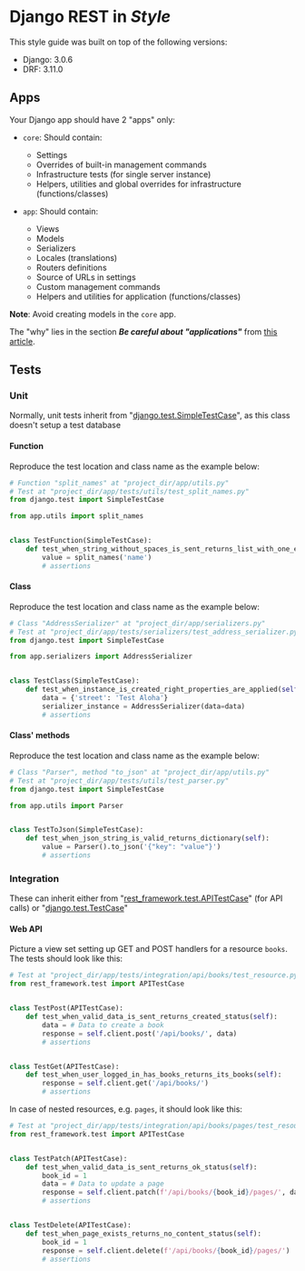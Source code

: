# Django REST in _Style_

This style guide was built on top of the following versions:

- Django: 3.0.6
- DRF: 3.11.0

## Apps

Your Django app should have 2 "apps" only:

- `core`: Should contain:
  - Settings
  - Overrides of built-in management commands
  - Infrastructure tests (for single server instance)
  - Helpers, utilities and global overrides for infrastructure (functions/classes)

- `app`: Should contain:
  - Views
  - Models
  - Serializers
  - Locales (translations)
  - Routers definitions
  - Source of URLs in settings
  - Custom management commands
  - Helpers and utilities for application (functions/classes)

**Note**: Avoid creating models in the `core` app.

The "why" lies in the section _**Be careful about "applications"**_
from [this article][be-careful-apps-link].

## Tests

### Unit

Normally, unit tests inherit from "[django.test.SimpleTestCase][simpletestcase-django-doc]", as this class doesn't
setup a test database

#### Function

Reproduce the test location and class name as the example below:

```python
# Function "split_names" at "project_dir/app/utils.py"
# Test at "project_dir/app/tests/utils/test_split_names.py"
from django.test import SimpleTestCase

from app.utils import split_names


class TestFunction(SimpleTestCase):
    def test_when_string_without_spaces_is_sent_returns_list_with_one_element(self):
        value = split_names('name')
        # assertions
```

#### Class

Reproduce the test location and class name as the example below:

```python
# Class "AddressSerializer" at "project_dir/app/serializers.py"
# Test at "project_dir/app/tests/serializers/test_address_serializer.py"
from django.test import SimpleTestCase

from app.serializers import AddressSerializer


class TestClass(SimpleTestCase):
    def test_when_instance_is_created_right_properties_are_applied(self):
        data = {'street': 'Test Aloha'}
        serializer_instance = AddressSerializer(data=data)
        # assertions
```

#### Class' methods

Reproduce the test location and class name as the example below:

```python
# Class "Parser", method "to_json" at "project_dir/app/utils.py"
# Test at "project_dir/app/tests/utils/test_parser.py"
from django.test import SimpleTestCase

from app.utils import Parser


class TestToJson(SimpleTestCase):
    def test_when_json_string_is_valid_returns_dictionary(self):
        value = Parser().to_json('{"key": "value"}')
        # assertions
```

### Integration

These can inherit either from "[rest_framework.test.APITestCase][apitestcase-drf-doc]" (for API calls) or
"[django.test.TestCase][testcase-django-doc]"

#### Web API

Picture a view set setting up GET and POST handlers for a resource
`books`. The tests should look like this:

```python
# Test at "project_dir/app/tests/integration/api/books/test_resource.py"
from rest_framework.test import APITestCase


class TestPost(APITestCase):
    def test_when_valid_data_is_sent_returns_created_status(self):
        data = # Data to create a book
        response = self.client.post('/api/books/', data)
        # assertions


class TestGet(APITestCase):
    def test_when_user_logged_in_has_books_returns_its_books(self):
        response = self.client.get('/api/books/')
        # assertions
```

In case of nested resources, e.g. `pages`, it should look like this:

```python
# Test at "project_dir/app/tests/integration/api/books/pages/test_resource.py"
from rest_framework.test import APITestCase


class TestPatch(APITestCase):
    def test_when_valid_data_is_sent_returns_ok_status(self):
        book_id = 1
        data = # Data to update a page
        response = self.client.patch(f'/api/books/{book_id}/pages/', data)
        # assertions


class TestDelete(APITestCase):
    def test_when_page_exists_returns_no_content_status(self):
        book_id = 1
        response = self.client.delete(f'/api/books/{book_id}/pages/')
        # assertions
```

[be-careful-apps-link]: https://doordash.engineering/2017/05/15/tips-for-building-high-quality-django-apps-at-scale/
[simpletestcase-django-doc]: https://docs.djangoproject.com/en/3.0/topics/testing/tools/#simpletestcase
[testcase-django-doc]: https://docs.djangoproject.com/en/3.0/topics/testing/tools/#testcase
[apitestcase-drf-doc]: https://www.django-rest-framework.org/api-guide/testing/#api-test-cases
